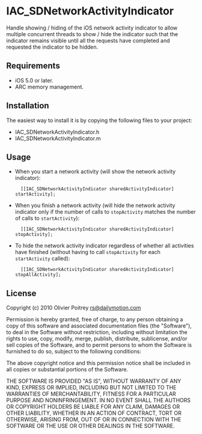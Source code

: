 # IAC_SDNetworkActivityIndicator

Handle showing / hiding of the iOS network activity indicator to allow multiple concurrent threads to show / hide the indicator such that the indicator remains visible until all the requests have completed and requested the indicator to be hidden.

## Requirements

* iOS 5.0 or later.
* ARC memory management.

## Installation

The easiest way to install it is by copying the following files to your project:

* IAC_SDNetworkActivityIndicator.h
* IAC_SDNetworkActivityIndicator.m

## Usage

* When you start a network activity (will show the network activity indicator):

        [[IAC_SDNetworkActivityIndicator sharedActivityIndicator] startActivity];

* When you finish a network activity (will hide the network activity indicator only if the number of calls to `stopActivity` matches the number of calls to `startActivity`):

        [[IAC_SDNetworkActivityIndicator sharedActivityIndicator] stopActivity];

* To hide the network activity indicator regardless of whether all activities have finished (without having to call `stopActivity` for each `startActivity` called):

        [[IAC_SDNetworkActivityIndicator sharedActivityIndicator] stopAllActivity];


## License
Copyright (c) 2010 Olivier Poitrey <rs@dailymotion.com>
 
Permission is hereby granted, free of charge, to any person obtaining a copy
of this software and associated documentation files (the "Software"), to deal
in the Software without restriction, including without limitation the rights
to use, copy, modify, merge, publish, distribute, sublicense, and/or sell
copies of the Software, and to permit persons to whom the Software is furnished
to do so, subject to the following conditions:
 
The above copyright notice and this permission notice shall be included in all
copies or substantial portions of the Software.
 
THE SOFTWARE IS PROVIDED "AS IS", WITHOUT WARRANTY OF ANY KIND, EXPRESS OR
IMPLIED, INCLUDING BUT NOT LIMITED TO THE WARRANTIES OF MERCHANTABILITY,
FITNESS FOR A PARTICULAR PURPOSE AND NONINFRINGEMENT. IN NO EVENT SHALL THE
AUTHORS OR COPYRIGHT HOLDERS BE LIABLE FOR ANY CLAIM, DAMAGES OR OTHER
LIABILITY, WHETHER IN AN ACTION OF CONTRACT, TORT OR OTHERWISE, ARISING FROM,
OUT OF OR IN CONNECTION WITH THE SOFTWARE OR THE USE OR OTHER DEALINGS IN
THE SOFTWARE.

